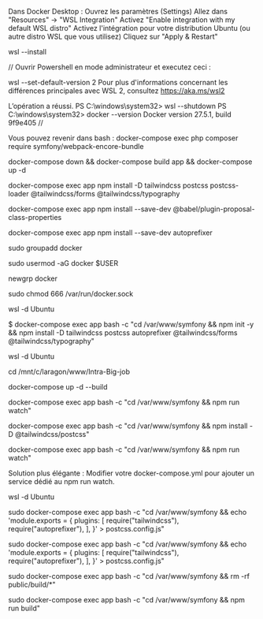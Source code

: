 Dans Docker Desktop :
Ouvrez les paramètres (Settings)
Allez dans "Resources" → "WSL Integration"
Activez "Enable integration with my default WSL distro"
Activez l'intégration pour votre distribution Ubuntu (ou autre distro WSL que vous utilisez)
Cliquez sur "Apply & Restart"





wsl --install


//
Ouvrir Powershell en mode administrateur et executez ceci :

 wsl --set-default-version 2
Pour plus d'informations concernant les différences principales avec WSL 2, consultez https://aka.ms/wsl2

L’opération a réussi.
PS C:\windows\system32> wsl --shutdown
PS C:\windows\system32> docker --version
Docker version 27.5.1, build 9f9e405
//

Vous pouvez revenir dans bash :
docker-compose exec php composer require symfony/webpack-encore-bundle

docker-compose down && docker-compose build app && docker-compose up -d

docker-compose exec app npm install -D tailwindcss postcss postcss-loader @tailwindcss/forms @tailwindcss/typography

docker-compose exec app npm install --save-dev @babel/plugin-proposal-class-properties

docker-compose exec app npm install --save-dev autoprefixer

sudo groupadd docker

sudo usermod -aG docker $USER

newgrp docker

sudo chmod 666 /var/run/docker.sock

wsl -d Ubuntu

$ docker-compose exec app bash -c "cd /var/www/symfony && npm init -y && npm install -D tailwindcss postcss autoprefixer @tailwindcss/forms @tailwindcss/typography"

wsl -d Ubuntu

cd /mnt/c/laragon/www/Intra-Big-job

docker-compose up -d --build

docker-compose exec app bash -c "cd /var/www/symfony && npm run watch"

docker-compose exec app bash -c "cd /var/www/symfony && npm install -D @tailwindcss/postcss"

docker-compose exec app bash -c "cd /var/www/symfony && npm run watch"

Solution plus élégante : Modifier votre docker-compose.yml pour ajouter un service dédié au npm run watch.

wsl -d Ubuntu

sudo docker-compose exec app bash -c "cd /var/www/symfony && echo 'module.exports = { plugins: [ require(\"tailwindcss\"), require(\"autoprefixer\"), ], }' > postcss.config.js"

sudo docker-compose exec app bash -c "cd /var/www/symfony && echo 'module.exports = { plugins: [ require(\"tailwindcss\"), require(\"autoprefixer\"), ], }' > postcss.config.js"

sudo docker-compose exec app bash -c "cd /var/www/symfony && rm -rf public/build/*"

sudo docker-compose exec app bash -c "cd /var/www/symfony && npm run build"